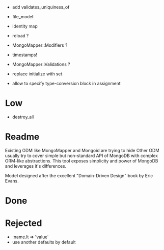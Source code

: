 - add validates_uniquiness_of
- file_model

- identity map
- reload ?
- MongoMapper::Modifiers ?
- timestamps!
- MongoMapper::Validations ?
- replace initialize with set
- allow to specify type-conversion block in assignment

# Low

- destroy_all

# Readme

Existing ODM like MongoMapper and Mongoid are trying to hide
Other ODM usually try to cover simple but non-standard API of MongoDB with complex ORM-like abstractions. This tool exposes simplicity and power of MongoDB and leverages it's differences.

Model designed after the excellent "Domain-Driven Design" book by Eric Evans.

# Done


# Rejected

- :name.lt => 'value'
- use another defaults by default